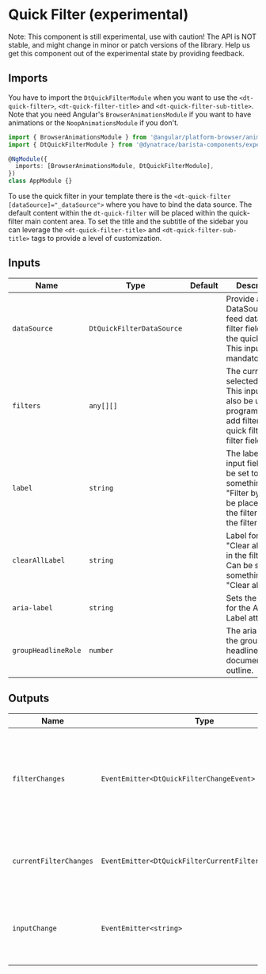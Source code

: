 # Quick Filter (experimental)

Note: This component is still experimental, use with caution! The API is NOT
stable, and might change in minor or patch versions of the library. Help us get
this component out of the experimental state by providing feedback.

<ba-ux-snippet name="quick-filter-intro"></ba-ux-snippet>

<ba-live-example name="DtExampleQuickFilterDefault" fullwidth></ba-live-example>

## Imports

You have to import the `DtQuickFilterModule` when you want to use the
`<dt-quick-filter>`, `<dt-quick-filter-title>` and
`<dt-quick-filter-sub-title>`. Note that you need Angular's
`BrowserAnimationsModule` if you want to have animations or the
`NoopAnimationsModule` if you don't.

```typescript
import { BrowserAnimationsModule } from '@angular/platform-browser/animations';
import { DtQuickFilterModule } from '@dynatrace/barista-components/experimental/quick-filter';

@NgModule({
  imports: [BrowserAnimationsModule, DtQuickFilterModule],
})
class AppModule {}
```

To use the quick filter in your template there is the
`<dt-quick-filter [dataSource]="_dataSource">` where you have to bind the data
source. The default content within the `dt-quick-filter` will be placed within
the quick-filter main content area. To set the title and the subtitle of the
sidebar you can leverage the `<dt-quick-filter-title>` and
`<dt-quick-filter-sub-title>` tags to provide a level of customization.

## Inputs

| Name                | Type                      | Default | Description                                                                                                                         |
| ------------------- | ------------------------- | ------- | ----------------------------------------------------------------------------------------------------------------------------------- |
| `dataSource`        | `DtQuickFilterDataSource` |         | Provide a DataSource to feed data to the filter field and the quick filter. This input is mandatory.                                |
| `filters`           | `any[][]`                 |         | The currently selected filters. This input can also be used to programmatically add filters to the quick filter and filter field.   |
| `label`             | `string`                  |         | The label for the input field. Can be set to something like "Filter by". Will be placed next to the filter icon in the filter field |
| `clearAllLabel`     | `string`                  |         | Label for the "Clear all" button in the filter field. Can be set to something like "Clear all".                                     |
| `aria-label`        | `string`                  |         | Sets the value for the Aria-Label attribute.                                                                                        |
| `groupHeadlineRole` | `number`                  |         | The aria-level of the group headlines for the document outline.                                                                     |

## Outputs

| Name                   | Type                                                  | Description                                                                                                 |
| ---------------------- | ----------------------------------------------------- | ----------------------------------------------------------------------------------------------------------- |
| `filterChanges`        | `EventEmitter<DtQuickFilterChangeEvent>`              | Event emitted when filters have been updated by user interaction. Wont be triggered by programmatic changes |
| `currentFilterChanges` | `EventEmitter<DtQuickFilterCurrentFilterChangeEvent>` | Event emitted when filters in the filter field of the quick filter are edited.                              |
| `inputChange`          | `EventEmitter<string>`                                | Event emitted when the input value in the filter field of the quick filter changes.                         |
